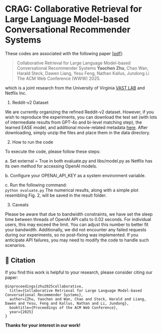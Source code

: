 # CRAG: Collaborative Retrieval for Large Language Model-based Conversational Recommender Systems

These codes are associated with the following paper [[pdf]]():

>Collaborative Retrieval for Large Language Model-based Conversational Recommender Systems
>**Yaochen Zhu**, Chao Wan, Harald Steck, Dawen Liang, Yesu Feng, Nathan Kallus, Jundong Li
>The ACM Web Conference (WWW) 2025.

which is a joint research from the University of Virginia [VAST LAB](https://jundongli.github.io/) and Netflix Inc.


1. Reddit-v2 Dataset

We are currently organizing the refined Reddit-v2 dataset. However, if you wish to reproduce the experiments, you can download the test set (with lots of intermediate results from GPT-4o and bi-level matching step), the learned EASE model, and additional movie-related metadata [here](). After downloading, simply unzip the files and place them in the data directory.


2. How to run the code

To execute the code, please follow these steps:

a. Set external = True in both evaluate.py and libs/model.py as Netflix has its own method for accessing OpenAI models.

b. Configure your OPENAI_API_KEY as a system environment variable.

c. Run the following command:  
```python evaluate.py```
The numerical results, along with a simple plot resembling Fig. 2, will be saved in the result folder.


3. Caveats

Please be aware that due to bandwidth constraints, we have set the sleep time between threads of OpenAI API calls to 0.02 seconds. For individual users, this may exceed the limit. You can adjust this number to better fit your bandwidth. Additionally, we did not encounter any failed requests during our experiments, so no post-fixing was implemented. If you anticipate API failures, you may need to modify the code to handle such scenarios.


## 🌟 Citation
If you find this work is helpful to your research, please consider citing our paper:
```
@inproceedings{zhu2025collaborative,
  title={Collaborative Retrieval for Large Language Model-based Conversational Recommender Systems},
  author={Zhu, Yaochen and Wan, Chao and Steck, Harald and Liang, Dawen and Yesu, Feng and Kallus, Nathan and Li, Jundong},
  booktitle={Proceedings of the ACM Web Conference},
  year={2025}
}
```
**Thanks for your interest in our work!**
